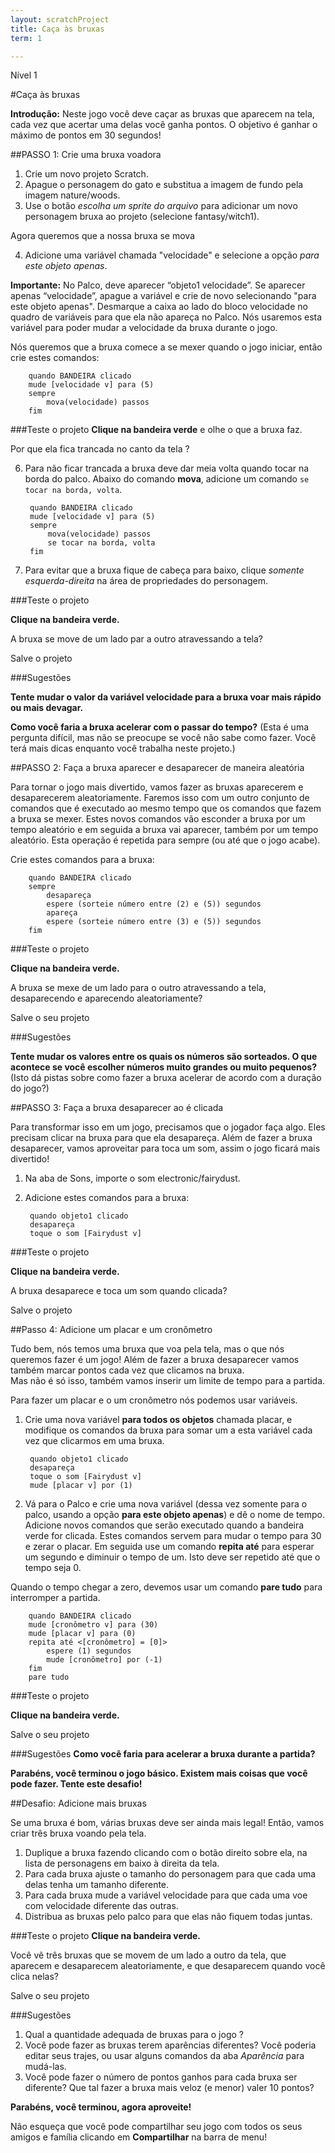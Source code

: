 ```yaml
---
layout: scratchProject
title: Caça às bruxas
term: 1

---
```


Nível 1

#Caça às bruxas

__Introdução:__
Neste jogo você deve caçar as bruxas que aparecem na tela, cada vez que acertar uma delas você ganha pontos. 
O objetivo é ganhar o máximo de pontos em 30 segundos!

##PASSO 1: Crie uma bruxa voadora

1. Crie um novo projeto Scratch.
2. Apague o personagem do gato e substitua a imagem de fundo pela imagem nature/woods.
3. Use o botão _escolha um sprite do arquivo_ para adicionar um novo personagem bruxa ao projeto (selecione fantasy/witch1). 

Agora queremos que a nossa bruxa se mova

4. Adicione uma variável chamada "velocidade" e selecione a opção _para este objeto apenas_.

__Importante:__ No Palco, deve aparecer “objeto1 velocidade”.
Se aparecer apenas “velocidade”, apague a variável e crie de novo selecionando "para este objeto apenas".
Desmarque a caixa ao lado do bloco velocidade no quadro de variáveis para que ela não apareça no Palco.
Nós usaremos esta variável para poder mudar a velocidade da bruxa durante o jogo.

Nós queremos que a bruxa comece a se mexer quando o jogo iniciar, então crie estes comandos:

		quando BANDEIRA clicado
		mude [velocidade v] para (5)
		sempre
			mova(velocidade) passos
		fim
		
###Teste o projeto
__Clique na bandeira verde__ e olhe o que a bruxa faz. 

Por que ela fica trancada no canto da tela ?

6. Para não ficar trancada a bruxa deve dar meia volta quando tocar na borda do palco. 
Abaixo do comando __mova__, adicione um  comando `se tocar na borda, volta`.

		quando BANDEIRA clicado
		mude [velocidade v] para (5)
		sempre
			mova(velocidade) passos
			se tocar na borda, volta
		fim
		
7. Para evitar que a bruxa fique de cabeça para baixo, clique  _somente esquerda-direita_ na área de propriedades do personagem.

###Teste o projeto

__Clique na bandeira verde.__ 

A bruxa se move de um lado par a outro atravessando a tela?

Salve o projeto

###Sugestões

__Tente mudar o valor da variável velocidade para a bruxa voar mais rápido ou mais devagar.__

__Como você faria a bruxa acelerar com o passar do tempo?__
(Esta é uma pergunta difícil, mas não se preocupe se você não sabe como fazer. Você terá mais dicas enquanto você trabalha neste projeto.)

##PASSO 2: Faça a bruxa aparecer e desaparecer de maneira aleatória

Para tornar o jogo mais divertido, vamos fazer as bruxas aparecerem e desaparecerem aleatoriamente. 
Faremos isso com um outro conjunto de comandos que é executado ao mesmo tempo que os comandos que fazem a bruxa se mexer.
Estes novos comandos vão esconder a bruxa por um tempo aleatório e em seguida a bruxa vai aparecer, também por um tempo aleatório. 
Esta operação é repetida para sempre (ou até que o jogo acabe).

Crie estes comandos para a bruxa:

		quando BANDEIRA clicado
		sempre
			desapareça
			espere (sorteie número entre (2) e (5)) segundos
			apareça
			espere (sorteie número entre (3) e (5)) segundos
		fim

###Teste o projeto

__Clique na bandeira verde.__ 

A bruxa se mexe de um lado para o outro atravessando a tela, desaparecendo e aparecendo aleatoriamente?

Salve o seu projeto

###Sugestões

__Tente mudar os valores entre os quais os números são sorteados. 
O que acontece se você escolher números muito grandes ou muito pequenos?__
(Isto dá pistas sobre como fazer a bruxa acelerar de acordo com a duração do jogo?)

##PASSO 3: Faça a bruxa desaparecer ao é clicada

Para transformar isso em um jogo, precisamos que o jogador faça algo. Eles precisam clicar na bruxa para que ela desapareça. 
Além de fazer a bruxa desaparecer, vamos aproveitar para toca um som, assim o jogo ficará mais divertido!

1. Na aba de Sons, importe o som electronic/fairydust. 
2. Adicione estes comandos para a bruxa:

		quando objeto1 clicado
		desapareça
		toque o som [Fairydust v]
		
###Teste o projeto

__Clique na bandeira verde.__

A bruxa desaparece e toca um som quando clicada?

Salve o projeto

##Passo 4: Adicione um placar e um cronômetro

Tudo bem, nós temos uma bruxa que voa pela tela, mas o que nós queremos fazer é um jogo! 
Além de fazer a bruxa desaparecer vamos também marcar pontos cada vez que clicamos na bruxa.  
Mas não é só isso, também vamos inserir um limite de tempo para a partida. 

Para fazer um placar e o um cronômetro nós podemos usar variáveis.

1. Crie uma nova variável __para todos os objetos__ chamada placar, 
e modifique os comandos da bruxa para somar um a esta variável cada vez que clicarmos em uma bruxa.


		quando objeto1 clicado
		desapareça
		toque o som [Fairydust v]
		mude [placar v] por (1)

	
2. Vá para o Palco e crie uma nova variável (dessa vez somente para o palco, usando a opção __para	este objeto apenas__) e dê o nome de tempo. 
Adicione novos comandos que serão executado quando a bandeira verde for clicada. 
Estes comandos servem para mudar o tempo para 30 e zerar o placar. 
Em seguida use um comando __repita até__ para esperar um segundo e diminuir o tempo de um. Isto deve ser repetido até que o tempo seja 0. 

Quando o tempo chegar a zero, devemos usar um comando __pare tudo__ para interromper a partida.
	
		quando BANDEIRA clicado
		mude [cronômetro v] para (30)
		mude [placar v] para (0)
		repita até <[cronômetro] = [0]>
			espere (1) segundos
			mude [cronômetro] por (-1)
		fim
		pare tudo

###Teste o projeto

__Clique na bandeira verde.__

Salve o seu projeto


###Sugestões
__Como você faria para acelerar a bruxa durante a partida?__


__Parabéns, você terminou o jogo básico. Existem mais coisas que você pode fazer. Tente este desafio!__

##Desafio: Adicione mais bruxas

Se uma bruxa é bom, várias bruxas deve ser ainda mais legal! Então, vamos criar três bruxa voando pela tela.

1. Duplique a bruxa fazendo clicando com o botão direito sobre ela, na lista de personagens em baixo à direita da tela.
2. Para cada bruxa ajuste o tamanho do personagem para que cada uma delas tenha um tamanho diferente.
3. Para cada bruxa mude a variável velocidade para que cada uma voe com velocidade diferente das outras.
4. Distribua as bruxas pelo palco para que elas não fiquem todas juntas.

###Teste o projeto
__Clique na bandeira verde.__

Você vê três bruxas que se movem de um lado a outro da tela, 
que aparecem e desaparecem aleatoriamente, e que desaparecem quando você clica nelas?

Salve o seu projeto


###Sugestões
1. Qual a quantidade adequada de bruxas para o jogo ?
2. Você pode fazer as bruxas terem aparências diferentes? 
Você poderia editar seus trajes, ou usar alguns comandos da aba _Aparência_ para mudá-las.
3. Você pode fazer o número de pontos ganhos para cada bruxa ser diferente? Que tal fazer a bruxa mais veloz (e menor) valer 10 pontos?

__Parabéns, você terminou, agora aproveite!__

Não esqueça que você pode compartilhar seu jogo com todos os seus amigos e família clicando em __Compartilhar__ na barra de menu!
